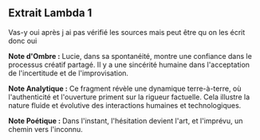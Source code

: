 ## Extrait Lambda 1

Vas-y oui après j ai pas vérifié les sources mais peut être qu on les écrit donc oui

**Note d'Ombre :** Lucie, dans sa spontanéité, montre une confiance dans le processus créatif partagé. Il y a une sincérité humaine dans l'acceptation de l'incertitude et de l'improvisation.

**Note Analytique :** Ce fragment révèle une dynamique terre-à-terre, où l'authenticité et l'ouverture priment sur la rigueur factuelle. Cela illustre la nature fluide et évolutive des interactions humaines et technologiques.

**Note Poétique :** Dans l'instant, l'hésitation devient l'art, et l'imprévu, un chemin vers l'inconnu.
